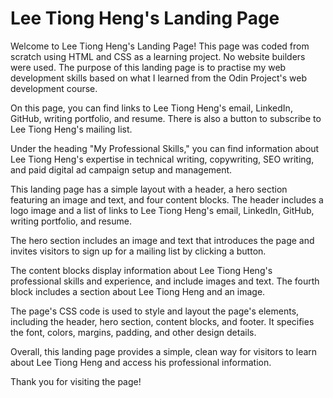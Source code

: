 <h1>Lee Tiong Heng's Landing Page</h1>

Welcome to Lee Tiong Heng's Landing Page! This page was coded from scratch using HTML and CSS as a learning project. No website builders were used. The purpose of this landing page is to practise my web development skills based on what I learned from the Odin Project's web development course.

On this page, you can find links to Lee Tiong Heng's email, LinkedIn, GitHub, writing portfolio, and resume. There is also a button to subscribe to Lee Tiong Heng's mailing list.

Under the heading "My Professional Skills," you can find information about Lee Tiong Heng's expertise in technical writing, copywriting, SEO writing, and paid digital ad campaign setup and management.

This landing page has a simple layout with a header, a hero section featuring an image and text, and four content blocks. The header includes a logo image and a list of links to Lee Tiong Heng's email, LinkedIn, GitHub, writing portfolio, and resume.

The hero section includes an image and text that introduces the page and invites visitors to sign up for a mailing list by clicking a button.

The content blocks display information about Lee Tiong Heng's professional skills and experience, and include images and text. The fourth block includes a section about Lee Tiong Heng and an image.

The page's CSS code is used to style and layout the page's elements, including the header, hero section, content blocks, and footer. It specifies the font, colors, margins, padding, and other design details.

Overall, this landing page provides a simple, clean way for visitors to learn about Lee Tiong Heng and access his professional information.

Thank you for visiting the page!
